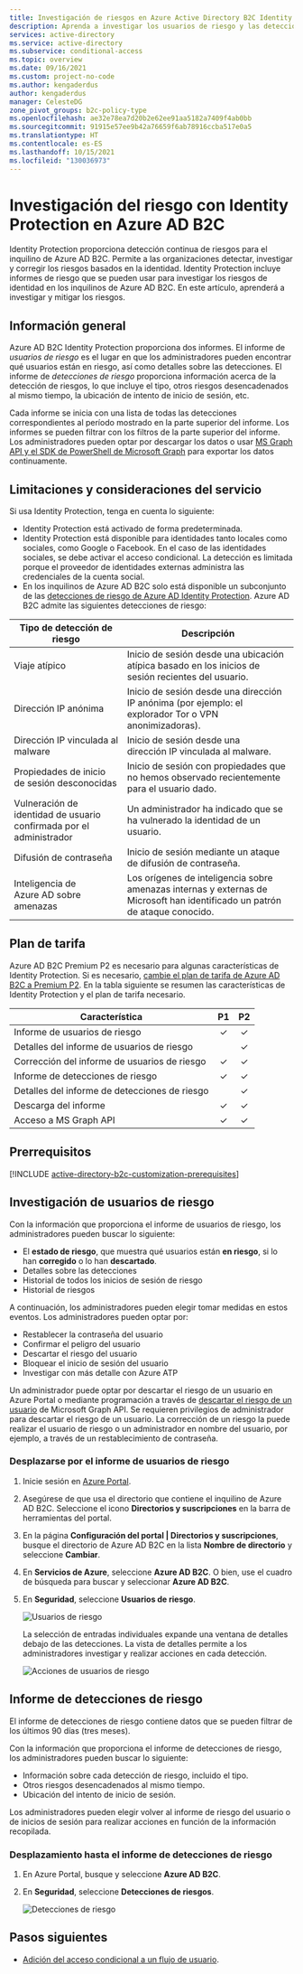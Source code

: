 ```yaml
---
title: Investigación de riesgos en Azure Active Directory B2C Identity Protection
description: Aprenda a investigar los usuarios de riesgo y las detecciones en Azure AD B2C Identity Protection
services: active-directory
ms.service: active-directory
ms.subservice: conditional-access
ms.topic: overview
ms.date: 09/16/2021
ms.custom: project-no-code
ms.author: kengaderdus
author: kengaderdus
manager: CelesteDG
zone_pivot_groups: b2c-policy-type
ms.openlocfilehash: ae32e78ea7d20b2e62ee91aa5182a7409f4ab0bb
ms.sourcegitcommit: 91915e57ee9b42a76659f6ab78916ccba517e0a5
ms.translationtype: HT
ms.contentlocale: es-ES
ms.lasthandoff: 10/15/2021
ms.locfileid: "130036973"
---
```

# <a name="investigate-risk-with-identity-protection-in-azure-ad-b2c"></a>Investigación del riesgo con Identity Protection en Azure AD B2C

Identity Protection proporciona detección continua de riesgos para el inquilino de Azure AD B2C. Permite a las organizaciones detectar, investigar y corregir los riesgos basados en la identidad. Identity Protection incluye informes de riesgo que se pueden usar para investigar los riesgos de identidad en los inquilinos de Azure AD B2C. En este artículo, aprenderá a investigar y mitigar los riesgos.

## <a name="overview"></a>Información general

Azure AD B2C Identity Protection proporciona dos informes. El informe de *usuarios de riesgo* es el lugar en que los administradores pueden encontrar qué usuarios están en riesgo, así como detalles sobre las detecciones. El informe de *detecciones de riesgo* proporciona información acerca de la detección de riesgos, lo que incluye el tipo, otros riesgos desencadenados al mismo tiempo, la ubicación de intento de inicio de sesión, etc.

Cada informe se inicia con una lista de todas las detecciones correspondientes al período mostrado en la parte superior del informe. Los informes se pueden filtrar con los filtros de la parte superior del informe. Los administradores pueden optar por descargar los datos o usar [MS Graph API y el SDK de PowerShell de Microsoft Graph](../active-directory/identity-protection/howto-identity-protection-graph-api.md) para exportar los datos continuamente.

## <a name="service-limitations-and-considerations"></a>Limitaciones y consideraciones del servicio

Si usa Identity Protection, tenga en cuenta lo siguiente:

- Identity Protection está activado de forma predeterminada.
- Identity Protection está disponible para identidades tanto locales como sociales, como Google o Facebook. En el caso de las identidades sociales, se debe activar el acceso condicional. La detección es limitada porque el proveedor de identidades externas administra las credenciales de la cuenta social.
- En los inquilinos de Azure AD B2C solo está disponible un subconjunto de las [detecciones de riesgo de Azure AD Identity Protection](../active-directory/identity-protection/overview-identity-protection.md). Azure AD B2C admite las siguientes detecciones de riesgo:  

|Tipo de detección de riesgo  |Descripción  |
|---------|---------|
| Viaje atípico     | Inicio de sesión desde una ubicación atípica basado en los inicios de sesión recientes del usuario.        |
|Dirección IP anónima     | Inicio de sesión desde una dirección IP anónima (por ejemplo: el explorador Tor o VPN anonimizadoras).        |
|Dirección IP vinculada al malware     | Inicio de sesión desde una dirección IP vinculada al malware.         |
|Propiedades de inicio de sesión desconocidas     | Inicio de sesión con propiedades que no hemos observado recientemente para el usuario dado.        |
|Vulneración de identidad de usuario confirmada por el administrador    | Un administrador ha indicado que se ha vulnerado la identidad de un usuario.             |
|Difusión de contraseña     | Inicio de sesión mediante un ataque de difusión de contraseña.      |
|Inteligencia de Azure AD sobre amenazas     | Los orígenes de inteligencia sobre amenazas internas y externas de Microsoft han identificado un patrón de ataque conocido.        |

## <a name="pricing-tier"></a>Plan de tarifa

Azure AD B2C Premium P2 es necesario para algunas características de Identity Protection. Si es necesario, [cambie el plan de tarifa de Azure AD B2C a Premium P2](./billing.md). En la tabla siguiente se resumen las características de Identity Protection y el plan de tarifa necesario.  

|Característica   |P1   |P2|
|----------|:-----------:|:------------:|
|Informe de usuarios de riesgo     |&#x2713; |&#x2713; |
|Detalles del informe de usuarios de riesgo  | |&#x2713; |
|Corrección del informe de usuarios de riesgo    | &#x2713; |&#x2713; |
|Informe de detecciones de riesgo   |&#x2713;|&#x2713;|
|Detalles del informe de detecciones de riesgo  ||&#x2713;|
|Descarga del informe |  &#x2713;| &#x2713;|
|Acceso a MS Graph API |  &#x2713;| &#x2713;|

## <a name="prerequisites"></a>Prerrequisitos

[!INCLUDE [active-directory-b2c-customization-prerequisites](../../includes/active-directory-b2c-customization-prerequisites.md)]

## <a name="investigate-risky-users"></a>Investigación de usuarios de riesgo

Con la información que proporciona el informe de usuarios de riesgo, los administradores pueden buscar lo siguiente:

- El **estado de riesgo**, que muestra qué usuarios están **en riesgo**, si lo han **corregido** o lo han **descartado**.
- Detalles sobre las detecciones
- Historial de todos los inicios de sesión de riesgo
- Historial de riesgos
 
A continuación, los administradores pueden elegir tomar medidas en estos eventos. Los administradores pueden optar por:

- Restablecer la contraseña del usuario
- Confirmar el peligro del usuario
- Descartar el riesgo del usuario
- Bloquear el inicio de sesión del usuario
- Investigar con más detalle con Azure ATP

Un administrador puede optar por descartar el riesgo de un usuario en Azure Portal o mediante programación a través de [descartar el riesgo de un usuario](/graph/api/riskyusers-dismiss?preserve-view=true&view=graph-rest-beta) de Microsoft Graph API. Se requieren privilegios de administrador para descartar el riesgo de un usuario. La corrección de un riesgo la puede realizar el usuario de riesgo o un administrador en nombre del usuario, por ejemplo, a través de un restablecimiento de contraseña.

### <a name="navigating-the-risky-users-report"></a>Desplazarse por el informe de usuarios de riesgo

1. Inicie sesión en [Azure Portal](https://portal.azure.com/).
1. Asegúrese de que usa el directorio que contiene el inquilino de Azure AD B2C. Seleccione el icono **Directorios y suscripciones** en la barra de herramientas del portal.
1. En la página **Configuración del portal | Directorios y suscripciones**, busque el directorio de Azure AD B2C en la lista **Nombre de directorio** y seleccione **Cambiar**.
1. En **Servicios de Azure**, seleccione **Azure AD B2C**. O bien, use el cuadro de búsqueda para buscar y seleccionar **Azure AD B2C**.
1. En **Seguridad**, seleccione **Usuarios de riesgo**.

   ![Usuarios de riesgo](media/identity-protection-investigate-risk/risky-users.png)

    La selección de entradas individuales expande una ventana de detalles debajo de las detecciones. La vista de detalles permite a los administradores investigar y realizar acciones en cada detección.

    ![Acciones de usuarios de riesgo](media/identity-protection-investigate-risk/risky-users-report-actions.png)


## <a name="risk-detections-report"></a>Informe de detecciones de riesgo

El informe de detecciones de riesgo contiene datos que se pueden filtrar de los últimos 90 días (tres meses).

Con la información que proporciona el informe de detecciones de riesgo, los administradores pueden buscar lo siguiente:

- Información sobre cada detección de riesgo, incluido el tipo.
- Otros riesgos desencadenados al mismo tiempo.
- Ubicación del intento de inicio de sesión.

Los administradores pueden elegir volver al informe de riesgo del usuario o de inicios de sesión para realizar acciones en función de la información recopilada.

### <a name="navigating-the-risk-detections-report"></a>Desplazamiento hasta el informe de detecciones de riesgo

1. En Azure Portal, busque y seleccione **Azure AD B2C**.
1. En **Seguridad**, seleccione **Detecciones de riesgos**.

   ![Detecciones de riesgo](media/identity-protection-investigate-risk/risk-detections.png)


## <a name="next-steps"></a>Pasos siguientes

- [Adición del acceso condicional a un flujo de usuario](conditional-access-user-flow.md).